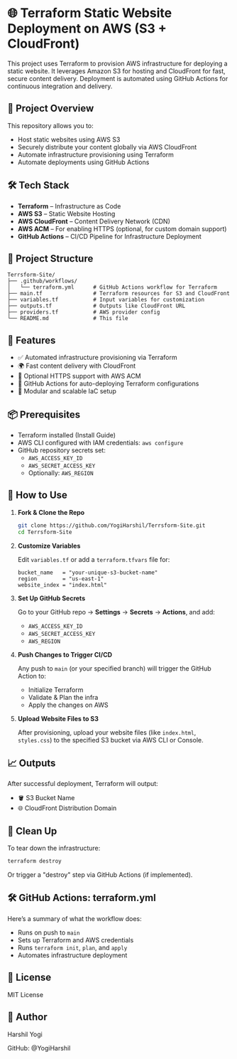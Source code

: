 # 🌐 Terraform Static Website Deployment on AWS (S3 + CloudFront)

This project uses Terraform to provision AWS infrastructure for deploying a static website. It leverages Amazon S3 for hosting and CloudFront for fast, secure content delivery. Deployment is automated using GitHub Actions for continuous integration and delivery.

## 📌 Project Overview

This repository allows you to:

- Host static websites using AWS S3
- Securely distribute your content globally via AWS CloudFront
- Automate infrastructure provisioning using Terraform
- Automate deployments using GitHub Actions

## 🛠️ Tech Stack

- **Terraform** – Infrastructure as Code
- **AWS S3** – Static Website Hosting
- **AWS CloudFront** – Content Delivery Network (CDN)
- **AWS ACM** – For enabling HTTPS (optional, for custom domain support)
- **GitHub Actions** – CI/CD Pipeline for Infrastructure Deployment

## 📂 Project Structure

```
Terrsform-Site/
├── .github/workflows/
│   └── terraform.yml      # GitHub Actions workflow for Terraform
├── main.tf                # Terraform resources for S3 and CloudFront
├── variables.tf           # Input variables for customization
├── outputs.tf             # Outputs like CloudFront URL
├── providers.tf           # AWS provider config
└── README.md              # This file
```

## 🚀 Features

- ✅ Automated infrastructure provisioning via Terraform
- 🌍 Fast content delivery with CloudFront
- 🔐 Optional HTTPS support with AWS ACM
- 🚀 GitHub Actions for auto-deploying Terraform configurations
- 🧱 Modular and scalable IaC setup

## 📦 Prerequisites

- Terraform installed (Install Guide)
- AWS CLI configured with IAM credentials: `aws configure`
- GitHub repository secrets set:
  - `AWS_ACCESS_KEY_ID`
  - `AWS_SECRET_ACCESS_KEY`
  - Optionally: `AWS_REGION`

## 🚧 How to Use

1. **Fork & Clone the Repo**

   ```bash
   git clone https://github.com/YogiHarshil/Terrsform-Site.git
   cd Terrsform-Site
   ```

2. **Customize Variables**

   Edit `variables.tf` or add a `terraform.tfvars` file for:

   ```hcl
   bucket_name   = "your-unique-s3-bucket-name"
   region        = "us-east-1"
   website_index = "index.html"
   ```

3. **Set Up GitHub Secrets**

   Go to your GitHub repo → **Settings** → **Secrets** → **Actions**, and add:

   - `AWS_ACCESS_KEY_ID`
   - `AWS_SECRET_ACCESS_KEY`
   - `AWS_REGION`

4. **Push Changes to Trigger CI/CD**

   Any push to `main` (or your specified branch) will trigger the GitHub Action to:

   - Initialize Terraform
   - Validate & Plan the infra
   - Apply the changes on AWS

5. **Upload Website Files to S3**

   After provisioning, upload your website files (like `index.html`, `styles.css`) to the specified S3 bucket via AWS CLI or Console.

## 📈 Outputs

After successful deployment, Terraform will output:

- 🪣 S3 Bucket Name
- 🌐 CloudFront Distribution Domain

## 🧹 Clean Up

To tear down the infrastructure:

```bash
terraform destroy
```

Or trigger a "destroy" step via GitHub Actions (if implemented).

## 🛠 GitHub Actions: terraform.yml

Here’s a summary of what the workflow does:

- Runs on push to `main`
- Sets up Terraform and AWS credentials
- Runs `terraform init`, `plan`, and `apply`
- Automates infrastructure deployment

## 📄 License

MIT License

## 🙌 Author

Harshil Yogi

GitHub: @YogiHarshil

